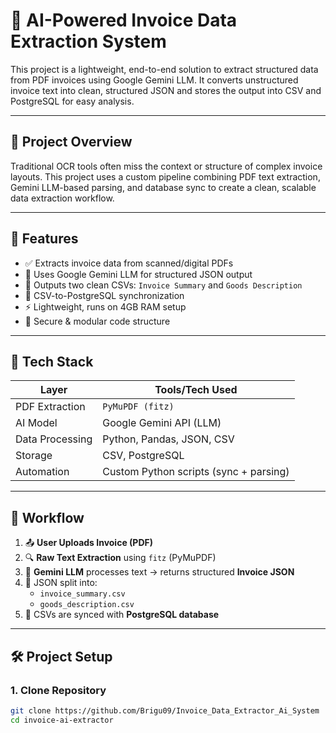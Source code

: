 # 🧾 AI-Powered Invoice Data Extraction System

This project is a lightweight, end-to-end solution to extract structured data from PDF invoices using Google Gemini LLM. It converts unstructured invoice text into clean, structured JSON and stores the output into CSV and PostgreSQL for easy analysis.

---

## 📌 Project Overview

Traditional OCR tools often miss the context or structure of complex invoice layouts. This project uses a custom pipeline combining PDF text extraction, Gemini LLM-based parsing, and database sync to create a clean, scalable data extraction workflow.

---

## 🚀 Features

- ✅ Extracts invoice data from scanned/digital PDFs  
- 🤖 Uses Google Gemini LLM for structured JSON output  
- 📄 Outputs two clean CSVs: `Invoice Summary` and `Goods Description`  
- 🔁 CSV-to-PostgreSQL synchronization  
- ⚡ Lightweight, runs on 4GB RAM setup  
- 🔐 Secure & modular code structure

---

## 🧱 Tech Stack

| Layer           | Tools/Tech Used                         |
|----------------|------------------------------------------|
| PDF Extraction  | `PyMuPDF (fitz)`                        |
| AI Model        | Google Gemini API (LLM)                 |
| Data Processing | Python, Pandas, JSON, CSV               |
| Storage         | CSV, PostgreSQL                         |
| Automation      | Custom Python scripts (sync + parsing)  |

---

## 🧭 Workflow

1. 📤 **User Uploads Invoice (PDF)**  
2. 🔍 **Raw Text Extraction** using `fitz` (PyMuPDF)  
3. 🤖 **Gemini LLM** processes text → returns structured **Invoice JSON**  
4. 📂 JSON split into:
   - `invoice_summary.csv`
   - `goods_description.csv`  
5. 🔁 CSVs are synced with **PostgreSQL database**

---

## 🛠️ Project Setup

### 1. Clone Repository
```bash
git clone https://github.com/Brigu09/Invoice_Data_Extractor_Ai_System
cd invoice-ai-extractor
